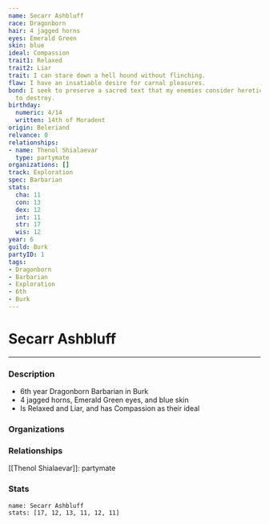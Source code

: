 ```yaml
---
name: Secarr Ashbluff
race: Dragonborn
hair: 4 jagged horns
eyes: Emerald Green
skin: blue
ideal: Compassion
trait1: Relaxed
trait2: Liar
trait: I can stare down a hell hound without flinching.
flaw: I have an insatiable desire for carnal pleasures.
bond: I seek to preserve a sacred text that my enemies consider heretical and seek
  to destroy.
birthday:
  numeric: 4/14
  written: 14th of Moradent
origin: Beleriand
relvance: 0
relationships:
- name: Thenol Shialaevar
  type: partymate
organizations: []
track: Exploration
spec: Barbarian
stats:
  cha: 11
  con: 13
  dex: 12
  int: 11
  str: 17
  wis: 12
year: 6
guild: Burk
partyID: 1
tags:
- Dragonborn
- Barbarian
- Exploration
- 6th
- Burk
---
```

# Secarr Ashbluff
---
### Description
- 6th year Dragonborn Barbarian in Burk
- 4 jagged horns, Emerald Green eyes, and blue skin
- Is Relaxed and Liar, and has Compassion as their ideal

### Organizations
### Relationships
[[Thenol Shialaevar]]: partymate
### Stats
```statblock
name: Secarr Ashbluff
stats: [17, 12, 13, 11, 12, 11]
```